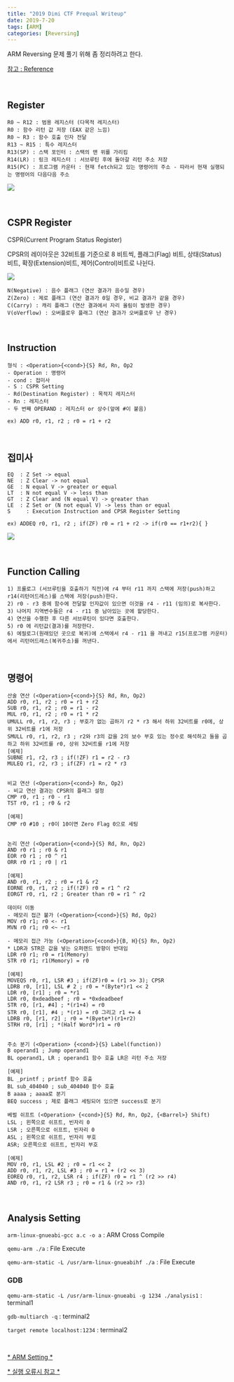 ```yaml
---
title: "2019 Dimi CTF Prequal Writeup"
date: 2019-7-20
tags: [ARM]
categories: [Reversing]
---
```


ARM Reversing 문제 풀기 위해 좀 정리하려고 한다.

[참고 : Reference](http://infocenter.arm.com/help/index.jsp)

<br />

## Register

```
R0 ~ R12 : 범용 레지스터 (다목적 레지스터)
R0 : 함수 리턴 값 저장 (EAX 같은 느낌)
R0 ~ R3 : 함수 호출 인자 전달
R13 ~ R15 : 특수 레지스터
R13(SP) : 스택 포인터 : 스택의 맨 위를 가리킴
R14(LR) : 링크 레지스터 : 서브루틴 후에 돌아갈 리턴 주소 저장
R15(PC) : 프로그램 카운터 : 현재 fetch되고 있는 명령어의 주소 - 따라서 현재 실행되는 명령어의 다음다음 주소
```

![](https://user-images.githubusercontent.com/32904385/61888031-bff6d000-af3d-11e9-9044-da6ffca518fb.png)

<br />

## CSPR Register

CSPR(Current Program Status Register)

CPSR의 레이아웃은 32비트를 기준으로 8 비트씩, 플래그(Flag) 비트, 상태(Status) 비트, 확장(Extension)비트, 제어(Control)비트로 나뉜다.

![](https://user-images.githubusercontent.com/32904385/61804158-64a9dc80-ae6e-11e9-9cab-d30ec4dd19af.png)

```
N(Negative) : 음수 플래그 (연산 결과가 음수일 경우)
Z(Zero) : 제로 플래그 (연산 결과가 0일 경우, 비교 결과가 같을 경우)
C(Carry) : 캐리 플래그 (연산 결과에서 자리 올림이 발생한 경우)
V(oVerflow) : 오버플로우 플래그 (연산 결과가 오버플로우 난 경우)
```

<br />

## Instruction

```
형식 : <Operation>{<cond>}{S} Rd, Rn, Op2
- Operation : 명령어
- cond : 접미사
- S : CSPR Setting
- Rd(Destination Register) : 목적지 레지스터
- Rn : 레지스터
- 두 번째 OPERAND : 레지스터 or 상수(앞에 #이 붙음)

ex) ADD r0, r1, r2 ; r0 = r1 + r2
```

<br />

## 접미사

```
EQ	: Z Set	-> equal
NE	: Z Clear -> not equal
GE	: N equal V -> greater or equal
LT	: N not equal V	-> less than
GT	: Z Clear and (N equal V) -> greater than
LE	: Z Set or (N not equal V) -> less than or equal
S	  : Execution Instruction and CPSR Register Setting

ex) ADDEQ r0, r1, r2 ; if(ZF) r0 = r1 + r2 -> if(r0 == r1+r2){ }
```

![](https://user-images.githubusercontent.com/32904385/61806777-40043380-ae73-11e9-8948-709d3dad72e0.jpg)

<br />

## Function Calling

```
1) 프롤로그 (서브루틴을 호출하기 직전)에 r4 부터 r11 까지 스택에 저장(push)하고 r14(리턴어드레스)를 스택에 저장(push)한다.
2) r0 - r3 중에 함수에 전달할 인자값이 있으면 이것을 r4 - r11 (임의)로 복사한다.
3) 나머지 지역변수들은 r4 - r11 중 남아있는 곳에 할당한다. 
4) 연산을 수행한 후 다른 서브루틴이 있다면 호출한다.
5) r0 에 리턴값(결과)를 저장한다.
6) 에필로그(원래있던 곳으로 복귀)에 스택에서 r4 - r11 을 꺼내고 r15(프로그램 카운터)에서 리턴어드레스(복귀주소)를 꺼낸다.
```

<br />

## 명령어

```assembly
산술 연산 (<Operation>{<cond>}{S} Rd, Rn, Op2) 
ADD r0, r1, r2 ; r0 = r1 + r2
SUB r0, r1, r2 ; r0 = r1 - r2
MUL r0, r1, r2 ; r0 = r1 * r2
UMULL r0, r1, r2, r3 ; 부호가 없는 곱하기 r2 * r3 해서 하위 32비트를 r0에, 상위 32비트를 r1에 저장
SMULL r0, r1, r2, r3 ; r2와 r3의 값을 2의 보수 부호 있는 정수로 해석하고 둘을 곱하고 하위 32비트를 r0, 상위 32비트를 r1에 저장
[예제]
SUBNE r1, r2, r3 ; if(!ZF) r1 = r2 - r3
MULEQ r1, r2, r3 ; if(ZF) r1 = r2 * r3


비교 연산 (<Operation>{<cond>} Rn, Op2)
- 비교 연산 결과는 CPSR의 플래그 설정
CMP r0, r1 ; r0 - r1 
TST r0, r1 ; r0 & r2

[예제]
CMP r0 #10 ; r0이 10이면 Zero Flag 0으로 세팅


논리 연산 (<Operation>{<cond>}{S} Rd, Rn, Op2)
AND r0 r1 ; r0 & r1
EOR r0 r1 ; r0 ^ r1
ORR r0 r1 ; r0 | r1

[예제]
AND r0, r1, r2 ; r0 = r1 & r2
EORNE r0, r1, r2 ; if(!ZF) r0 = r1 ^ r2
EORGT r0, r1, r2 ; Greater than r0 = r1 ^ r2

데이터 이동 
- 메모리 접근 불가 (<Operation>{<cond>}{S} Rd, Op2)
MOV r0 r1; r0 <- r1
MVN r0 r1; r0 <~ ~r1

- 메모리 접근 가능 (<Operation>{<cond>}{B, H}{S} Rn, Op2)
* LDR과 STR은 값을 넣는 오퍼랜드 방향이 반대임
LDR r0 r1; r0 = r1(Memory)
STR r0 r1; r1(Memory) = r0

[예제]
MOVEQS r0, r1, LSR #3 ; if(ZF)r0 = (r1 >> 3); CPSR
LDRB r0, [r1], LSL # 2 ; r0 = *(Byte*)r1 << 2
LDR r0, [r1] ; r0 = *r1
LDR r0, 0xdeadbeef ; r0 = *0xdeadbeef
STR r0, [r1, #4] ; *(r1+4) = r0
STR r0, [r1], #4 ; *(r1) = r0 그리고 r1 += 4
LDRB r0, [r1, r2] ; r0 = *(Byete*)(r1+r2)
STRH r0, [r1] ; *(Half Word*)r1 = r0


주소 분기 (<Operation> {<cond>}{S} Label(function))
B operand1 ; Jump operand1
BL operand1, LR ; operand1 함수 호출 LR은 리턴 주소 저장

[예제]
BL _printf ; printf 함수 호출
BL sub_404040 ; sub_404040 함수 호출
B aaaa ; aaaa로 분기 
BEQ success ; 제로 플래그 세팅되어 있으면 success로 분기

베럴 쉬프트 (<Operation> {<cond>}{S} Rd, Rn, Op2, {<Barrel>} Shift)
LSL ; 왼쪽으로 쉬프트, 빈자리 0
LSR ; 오른쪽으로 쉬프트, 빈자리 0
ASL ; 왼쪽으로 쉬프트, 빈자리 부호
ASR; 오른쪽으로 쉬프트, 빈자리 부호

[예제]
MOV r0, r1, LSL #2 ; r0 = r1 << 2
ADD r0, r1, r2, LSL #3 ; r0 = r1 + (r2 << 3)
EOREQ r0, r1, r2, LSR r4 ; if(ZF) r0 = r1 ^ (r2 >> r4)
AND r0, r1, r2 LSR r3 ; r0 = r1 & (r2 >> r3)
```

<br />

## Analysis Setting

`arm-linux-gnueabi-gcc a.c -o a` : ARM Cross Compile

`qemu-arm ./a` : File Execute

`qemu-arm-static -L /usr/arm-linux-gnueabihf ./a` : File Execute

### GDB

`qemu-arm-static -L /usr/arm-linux-gnueabi -g 1234 ./analysis1` : terminal1

`gdb-multiarch -q` : terminal2 

`target remote localhost:1234` : terminal2

<br />

[* ARM Setting *](https://zer0day.tistory.com/356)

[* 실행 오류시 참고 *](https://stackoverflow.com/questions/16158994/how-to-solve-error-while-loading-shared-libraries-when-trying-to-run-an-arm-bi)

<br />